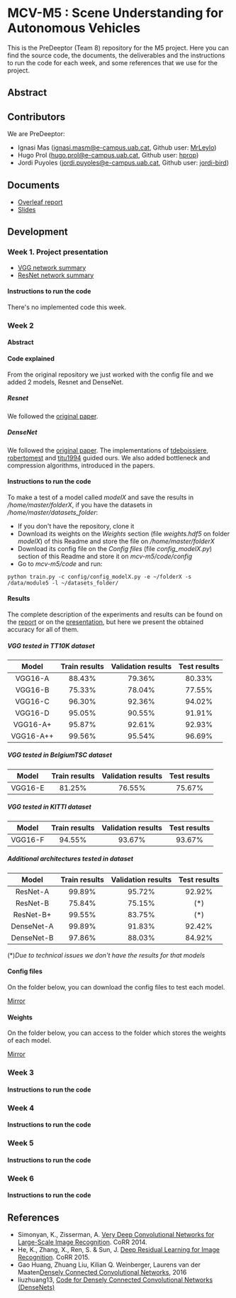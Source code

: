 # MCV-M5 : Scene Understanding for Autonomous Vehicles

This is the PreDeeptor (Team 8) repository for the M5 project. Here you can find
the source code, the documents, the deliverables and the instructions
to run the code for each week, and some references that we use for the
project.

## Abstract

## Contributors

We are PreDeeptor:

* Ignasi Mas (ignasi.masm@e-campus.uab.cat, Github user: [MrLeylo](https://github.com/MrLeylo))
* Hugo Prol (hugo.prol@e-campus.uab.cat, Github user: [hprop](https://github.com/hprop))
* Jordi Puyoles (jordi.puyoles@e-campus.uab.cat, Github user: [jordi-bird](https://github.com/jordi-bird))

## Documents

* [Overleaf report](https://www.overleaf.com/read/hdtfstjrsqnr)
* [Slides](https://docs.google.com/presentation/d/1wJkGmbYqp0s87yg-msrxecCzeZg3Miuwm85n5_zYxIo/edit?usp=sharing)

## Development

### Week 1. Project presentation

* [VGG network summary](https://docs.google.com/document/d/1zBcWIxjGT02iqhcDFw2RqQj7vJ2ab8TYPH6ApXw5pVU/edit?usp=sharing)
* [ResNet network summary](https://docs.google.com/document/d/1pj0-WEytf4uMvt_VhsHnXWQ4TbrIP5nuCxbp6GX1w8E/edit?usp=sharing)

#### Instructions to run the code

There's no implemented code this week.

### Week 2

#### Abstract



#### Code explained

From the original repository we just worked with the config file and we added 2 models, Resnet and DenseNet.

##### Resnet

We followed the [original paper](https://docs.google.com/document/d/1pj0-WEytf4uMvt_VhsHnXWQ4TbrIP5nuCxbp6GX1w8E/edit?usp=sharing).

##### DenseNet

We followed the [original paper](https://arxiv.org/pdf/1608.06993.pdf). The implementations of [tdeboissiere](https://github.com/tdeboissiere/DeepLearningImplementations/tree/master/DenseNet), [robertomest](https://github.com/robertomest/convnet-study) and [titu1994](https://github.com/titu1994/DenseNet) guided ours. We also added bottleneck and compression algorithms, introduced in the papers.

#### Instructions to run the code

To make a test of a model called *modelX* and save the results in */home/master/folderX*, if you have the datasets in  */home/master/datasets_folder*:

* If you don't have the repository, clone it
* Download its weights on the *Weights* section (file *weights.hdf5* on folder *modelX*) of this Readme and store the file on */home/master/folderX*
* Download its config file on the *Config files* (file *config_modelX.py*) section of this Readme and store it on *mcv-m5/code/config*
* Go to *mcv-m5/code* and run:

`python train.py -c config/config_modelX.py -e ~/folderX -s /data/module5 -l ~/datasets_folder/`

#### Results

The complete description of the experiments and results can be found on the [report](https://www.overleaf.com/read/hdtfstjrsqnr) or on the [presentation](https://docs.google.com/presentation/d/1wJkGmbYqp0s87yg-msrxecCzeZg3Miuwm85n5_zYxIo/edit?usp=sharing), but here we present the obtained accuracy for all of them.

##### VGG tested in TT10K dataset 

| Model | Train results | Validation results | Test results | 
| :---: | :---: | :---: | :---: |
| VGG16-A | 88.43% | 79.36% | 80.33% |
| VGG16-B | 75.33% | 78.04% | 77.55% |
| VGG16-C | 96.30% | 92.36% | 94.02% |
| VGG16-D | 95.05% | 90.55% | 91.91% |
| VGG16-A+ | 95.87% | 92.61% | 92.93% |
| VGG16-A++ | 99.56% | 95.54% | 96.69% |

##### VGG tested in BelgiumTSC dataset 

| Model | Train results | Validation results | Test results | 
| :---: | :---: | :---: | :---: |
| VGG16-E | 81.25% | 76.55% | 75.67% |

##### VGG tested in KITTI dataset 

| Model | Train results | Validation results | Test results | 
| :---: | :---: | :---: | :---: |
| VGG16-F | 94.55% | 93.67% | 93.67% |

##### Additional architectures tested in  dataset 

| Model | Train results | Validation results | Test results | 
| :---: | :---: | :---: | :---: |
| ResNet-A | 99.89% | 95.72% | 92.92% |
| ResNet-B | 75.84% | 75.15% | (\*) |
| ResNet-B+ | 99.55% | 83.75% | (\*) |
| DenseNet-A | 99.89% | 91.83% | 92.42% |
| DenseNet-B | 97.86% | 88.03% | 84.92% |

(*)*Due to technical issues we don't have the results for that models*

#### Config files

On the folder below, you can download the config files to test each model.

[Mirror](https://drive.google.com/drive/folders/0BzPpFJ8eI8VSTGRGb3ZrZ1RBajg)

#### Weights

On the folder below, you can access to the folder which stores the weights of each model.

[Mirror](https://drive.google.com/drive/folders/0BzPpFJ8eI8VSUm5JQzBjMDJtaGc)

### Week 3

#### Instructions to run the code

### Week 4

#### Instructions to run the code

### Week 5

#### Instructions to run the code

### Week 6

#### Instructions to run the code

## References

* Simonyan, K., Zisserman, A. [Very Deep Convolutional Networks for Large-Scale Image Recognition](https://arxiv.org/pdf/1409.1556.pdf). CoRR 2014.
* He, K., Zhang, X., Ren, S. & Sun, J. [Deep Residual Learning for Image Recognition](https://arxiv.org/pdf/1512.03385.pdf). CoRR 2015.
* Gao Huang, Zhuang Liu, Kilian Q. Weinberger, Laurens van der Maaten[Densely Connected Convolutional Networks](https://arxiv.org/pdf/1608.06993.pdf), 2016
* liuzhuang13, [Code for Densely Connected Convolutional Networks (DenseNets)](https://github.com/liuzhuang13/DenseNet)
